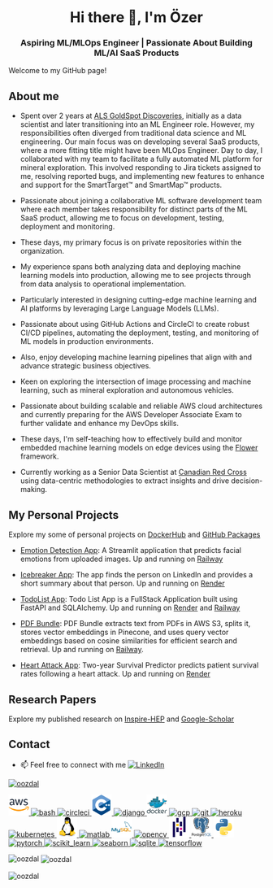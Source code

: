 <h1 align="center">Hi there 👋, I'm Özer</h1>
<h3 align="center">Aspiring ML/MLOps Engineer | Passionate About Building ML/AI SaaS Products </h3>

Welcome to my GitHub page!

## About me

- Spent over 2 years at [ALS GoldSpot Discoveries](https://goldspot.ca/), initially as a data scientist and later transitioning into an ML Engineer role. However, my responsibilities often diverged from traditional data science and ML engineering. Our main focus was on developing several SaaS products, where a more fitting title might have been MLOps Engineer. Day to day, I collaborated with my team to facilitate a fully automated ML platform for mineral exploration. This involved responding to Jira tickets assigned to me, resolving reported bugs, and implementing new features to enhance and support for the SmartTarget™
and SmartMap™ products.

- Passionate about joining a collaborative ML software development team where each member takes responsibility for distinct parts of the ML SaaS product, allowing me to focus on development, testing, deployment and monitoring.

- These days, my primary focus is on private repositories within the organization.

- My experience spans both analyzing data and deploying machine learning models into production, allowing me to see projects through from data analysis to operational implementation.

- Particularly interested in designing cutting-edge machine learning and AI platforms by leveraging Large Language Models (LLMs).

- Passionate about using GitHub Actions and CircleCI to create robust CI/CD pipelines, automating the deployment, testing, and monitoring of ML models in production environments.

- Also, enjoy developing machine learning pipelines that align with and advance strategic business objectives.

- Keen on exploring the intersection of image processing and machine learning, such as mineral exploration and autonomous vehicles.

- Passionate about building scalable and reliable AWS cloud architectures and currently preparing for the AWS Developer Associate Exam to further validate and enhance my DevOps skills.

- These days, I'm self-teaching how to effectively build and monitor embedded machine learning models on edge devices using the [Flower](https://flower.ai/) framework.

- Currently working as a Senior Data Scientist at [Canadian Red Cross](https://www.redcross.ca/) using data-centric methodologies to extract insights and drive decision-making.

## My Personal Projects

Explore my some of personal projects on [DockerHub](https://hub.docker.com/u/ozerozdal) and [GitHub Packages](https://github.com/oozdal?tab=packages)

- [Emotion Detection App](https://github.com/oozdal/Face-Emotion-Detection): A Streamlit application that predicts facial emotions from uploaded images. Up and running on [Railway](https://face-emotion-detection-production.up.railway.app/)

- [Icebreaker App](https://github.com/oozdal/ice-breaker-app): The app finds the person on LinkedIn and provides a short summary about that person. Up and running on [Render](https://ice-breaker-app.onrender.com/)

- [TodoList App](https://github.com/oozdal/to-do-list-api): Todo List App is a FullStack Application built using FastAPI and SQLAlchemy. Up and running on [Render](https://to-do-list-api-0o37.onrender.com/auth/) and [Railway](https://to-do-list-api-production-29ce.up.railway.app)

- [PDF Bundle](https://github.com/oozdal/pdf-bundle): PDF Bundle extracts text from PDFs in AWS S3, splits it, stores vector embeddings in Pinecone, and uses query vector embeddings based on cosine similarities for efficient search and retrieval. Up and running on [Railway](https://pdf-bundle-production.up.railway.app/docs).

- [Heart Attack App](https://github.com/oozdal/heart-attack): Two-year Survival Predictor predicts patient survival rates following a heart attack. Up and running on [Render](https://heart-attack-j6dh.onrender.com/)

## Research Papers

Explore my published research on [Inspire-HEP](https://inspirehep.net/authors/1602339?ui-citation-summary=true) and [Google-Scholar](https://scholar.google.ca/citations?user=GbhHFfsAAAAJ&hl=en)
## Contact

- 📫 Feel free to connect with me [![LinkedIn](https://img.shields.io/badge/LinkedIn-Connect-blue?style=flat-square&logo=linkedin)](https://www.linkedin.com/in/ozerozdal)

<p align="left"> <a href="https://github.com/ryo-ma/github-profile-trophy"><img src="https://github-profile-trophy.vercel.app/?username=oozdal" alt="oozdal" /></a> </p>


<p align="left"> <a href="https://aws.amazon.com" target="_blank" rel="noreferrer"> <img src="https://raw.githubusercontent.com/devicons/devicon/master/icons/amazonwebservices/amazonwebservices-original-wordmark.svg" alt="aws" width="40" height="40"/> </a> <a href="https://www.gnu.org/software/bash/" target="_blank" rel="noreferrer"> <img src="https://www.vectorlogo.zone/logos/gnu_bash/gnu_bash-icon.svg" alt="bash" width="40" height="40"/> </a> <a href="https://circleci.com" target="_blank" rel="noreferrer"> <img src="https://www.vectorlogo.zone/logos/circleci/circleci-icon.svg" alt="circleci" width="40" height="40"/> </a> <a href="https://www.w3schools.com/cpp/" target="_blank" rel="noreferrer"> <img src="https://raw.githubusercontent.com/devicons/devicon/master/icons/cplusplus/cplusplus-original.svg" alt="cplusplus" width="40" height="40"/> </a> <a href="https://www.djangoproject.com/" target="_blank" rel="noreferrer"> <img src="https://cdn.worldvectorlogo.com/logos/django.svg" alt="django" width="40" height="40"/> </a> <a href="https://www.docker.com/" target="_blank" rel="noreferrer"> <img src="https://raw.githubusercontent.com/devicons/devicon/master/icons/docker/docker-original-wordmark.svg" alt="docker" width="40" height="40"/> </a> <a href="https://cloud.google.com" target="_blank" rel="noreferrer"> <img src="https://www.vectorlogo.zone/logos/google_cloud/google_cloud-icon.svg" alt="gcp" width="40" height="40"/> </a> <a href="https://git-scm.com/" target="_blank" rel="noreferrer"> <img src="https://www.vectorlogo.zone/logos/git-scm/git-scm-icon.svg" alt="git" width="40" height="40"/> </a> <a href="https://heroku.com" target="_blank" rel="noreferrer"> <img src="https://www.vectorlogo.zone/logos/heroku/heroku-icon.svg" alt="heroku" width="40" height="40"/> </a> <a href="https://kubernetes.io" target="_blank" rel="noreferrer"> <img src="https://www.vectorlogo.zone/logos/kubernetes/kubernetes-icon.svg" alt="kubernetes" width="40" height="40"/> </a> <a href="https://www.linux.org/" target="_blank" rel="noreferrer"> <img src="https://raw.githubusercontent.com/devicons/devicon/master/icons/linux/linux-original.svg" alt="linux" width="40" height="40"/> </a> <a href="https://www.mathworks.com/" target="_blank" rel="noreferrer"> <img src="https://upload.wikimedia.org/wikipedia/commons/2/21/Matlab_Logo.png" alt="matlab" width="40" height="40"/> </a> <a href="https://www.mysql.com/" target="_blank" rel="noreferrer"> <img src="https://raw.githubusercontent.com/devicons/devicon/master/icons/mysql/mysql-original-wordmark.svg" alt="mysql" width="40" height="40"/> </a> <a href="https://opencv.org/" target="_blank" rel="noreferrer"> <img src="https://www.vectorlogo.zone/logos/opencv/opencv-icon.svg" alt="opencv" width="40" height="40"/> </a> <a href="https://pandas.pydata.org/" target="_blank" rel="noreferrer"> <img src="https://raw.githubusercontent.com/devicons/devicon/2ae2a900d2f041da66e950e4d48052658d850630/icons/pandas/pandas-original.svg" alt="pandas" width="40" height="40"/> </a> <a href="https://www.postgresql.org" target="_blank" rel="noreferrer"> <img src="https://raw.githubusercontent.com/devicons/devicon/master/icons/postgresql/postgresql-original-wordmark.svg" alt="postgresql" width="40" height="40"/> </a> <a href="https://www.python.org" target="_blank" rel="noreferrer"> <img src="https://raw.githubusercontent.com/devicons/devicon/master/icons/python/python-original.svg" alt="python" width="40" height="40"/> </a> <a href="https://pytorch.org/" target="_blank" rel="noreferrer"> <img src="https://www.vectorlogo.zone/logos/pytorch/pytorch-icon.svg" alt="pytorch" width="40" height="40"/> </a> <a href="https://scikit-learn.org/" target="_blank" rel="noreferrer"> <img src="https://upload.wikimedia.org/wikipedia/commons/0/05/Scikit_learn_logo_small.svg" alt="scikit_learn" width="40" height="40"/> </a> <a href="https://seaborn.pydata.org/" target="_blank" rel="noreferrer"> <img src="https://seaborn.pydata.org/_images/logo-mark-lightbg.svg" alt="seaborn" width="40" height="40"/> </a> <a href="https://www.sqlite.org/" target="_blank" rel="noreferrer"> <img src="https://www.vectorlogo.zone/logos/sqlite/sqlite-icon.svg" alt="sqlite" width="40" height="40"/> </a> <a href="https://www.tensorflow.org" target="_blank" rel="noreferrer"> <img src="https://www.vectorlogo.zone/logos/tensorflow/tensorflow-icon.svg" alt="tensorflow" width="40" height="40"/> </a> </p>

<p><img align="left" src="https://github-readme-stats.vercel.app/api/top-langs?username=oozdal&show_icons=true&locale=en&layout=compact" alt="oozdal" /></p>

<p>&nbsp;<img align="center" src="https://github-readme-stats.vercel.app/api?username=oozdal&show_icons=true&locale=en" alt="oozdal" /></p>

<p><img align="center" src="https://github-readme-streak-stats.herokuapp.com/?user=oozdal&" alt="oozdal" /></p>

